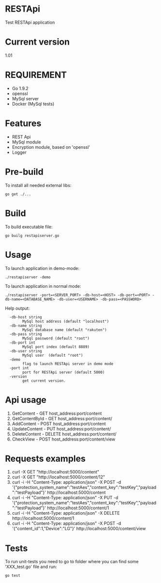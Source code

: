 # RESTApi
Test RESTApi application

# Current version
1.01

# REQUIREMENT
- Go 1.9.2
- openssl
- MySql server
- Docker (MySql tests)

# Features
- REST Api
- MySql module
- Encryption module, based on 'openssl'
- Logger

# Pre-build
To install all needed external libs:
```
go get ./...
```
# Build
To build executable file:
```
go builg restapiserver.go
```
# Usage 
To launch application in demo-mode:
```
./restapiserver -demo
```
To launch application in normal mode:
```
./restapiserver -port=<SERVER_PORT> -db-host=<HOST> -db-port=<PORT> -db-name=<DATABASE_NAME> -db-user=<USERNAME> -db-pass=<PASSWORD>
```
Help output:
```
  -db-host string
        MySql host address (default "localhost")
  -db-name string
        MySql database name (default "rakuten")
  -db-pass string
        MySql password (default "root")
  -db-port int
        MySql port index (default 8889)
  -db-user string
        MySql user  (default "root")
  -demo
        flag to launch RESTApi server in demo mode
  -port int
        port for RESTApi server (default 5000)
  -version
        get current version.
```
# Api usage
1) GetContent      - GET     host_address:port/content
2) GetContentById  - GET     host_address:port/content/<id>
3) AddContent      - POST    host_address:port/content
4) UpdateContent   - PUT     host_address:port/content/<id>
5) DeleteContent   - DELETE  host_address:port/content/<id>
6) CheckView       - POST    host_address:port/content/view

# Requests examples
1) curl -X GET "http://localhost:5000/content"
2) curl -X GET "http://localhost:5000/content/12"
3) curl -i -H "Content-Type: application/json" -X POST -d '{"protection_system_name":"testAes","content_key":"testKey","payload":"testPayload"}' http://localhost:5000/content
4) curl -i -H "Content-Type: application/json" -X PUT -d '{"protection_system_name":"testAes","content_key":"testKey","payload":"testPayload"}' http://localhost:5000/content/1
5) curl -i -H "Content-Type: application/json" -X DELETE http://localhost:5000/content/1
6) curl -i -H "Content-Type: application/json" -X POST -d '{"content_id":1,"Device":"LG"}' http://localhost:5000/content/view

# Tests
To run unit-tests you need to go to folder where you can find some 'XXX_test.go' file and run:
```
go test
```
